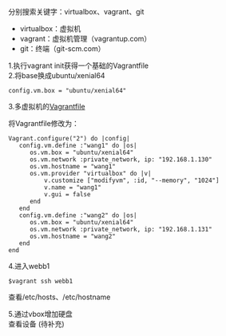 分别搜索关键字：virtualbox、vagrant、git

 - virtualbox：虚拟机
 - vagrant：虚拟机管理（vagrantup.com）
 - git：终端（git-scm.com）

1.执行vagrant init获得一个基础的Vagrantfile  
2.将base换成ubuntu/xenial64
```
config.vm.box = "ubuntu/xenial64"
```  
3.多虚拟机的[Vagrantfile](https://github.com/wbwangk/wbwangk.github.io/wiki/Vagrantfile)

将Vagrantfile修改为：
```
Vagrant.configure("2") do |config|
   config.vm.define :"wang1" do |os|
      os.vm.box = "ubuntu/xenial64"
      os.vm.network :private_network, ip: "192.168.1.130"
      os.vm.hostname = "wang1"
      os.vm.provider "virtualbox" do |v|
          v.customize ["modifyvm", :id, "--memory", "1024"]
          v.name = "wang1"
          v.gui = false
      end
   end
   config.vm.define :"wang2" do |os|
      os.vm.box = "ubuntu/xenial64"
      os.vm.network :private_network, ip: "192.168.1.131"
      os.vm.hostname = "wang2"
   end
end
```
4.进入webb1  
```
$vagrant ssh webb1  
```
查看/etc/hosts、/etc/hostname

5.通过vbox增加硬盘  
   查看设备
(待补充)
